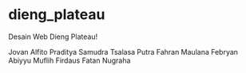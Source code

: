 # dieng_plateau
Desain Web Dieng Plateau!

Jovan Alfito Praditya
Samudra Tsalasa Putra
Fahran Maulana Febryan
Abiyyu Muflih
Firdaus Fatan Nugraha
